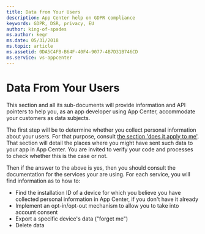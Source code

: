 ```yaml
---
title: Data from Your Users 
description: App Center help on GDPR compliance
keywords: GDPR, DSR, privacy, EU
author: king-of-spades
ms.author: kegr
ms.date: 05/31/2018 
ms.topic: article 
ms.assetid: 0DA5C4FB-B64F-40F4-9077-4B7D31B746CD
ms.service: vs-appcenter
---
```


# Data From Your Users

This section and all its sub-documents will provide information and API pointers to help you, as an app developer using App Center, accommodate your customers as data subjects.

The first step will be to determine whether you collect personal information about your users. For that purpose, consult [the section 'does it apply to me'](~/gdpr/does-it-apply-to-me.md). That section will detail the places where you might have sent such data to your app in App Center. You are invited to verify your code and processes to check whether this is the case or not.

Then if the answer to the above is yes, then you should consult the documentation for the services your are using. For each service, you will find information as to how to:

- Find the installation ID of a device for which you believe you have collected personal information in App Center, if you don't have it already
- Implement an opt-in/opt-out mechanism to allow you to take into account consent
- Export a specific device's data ("forget me")
- Delete data
